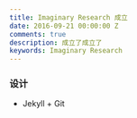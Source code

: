 ```yaml
---
title: Imaginary Research 成立
date: 2016-09-21 00:00:00 Z
comments: true
description: 成立了成立了
keywords: Imaginary Research
---
```


### 设计

- Jekyll + Git
